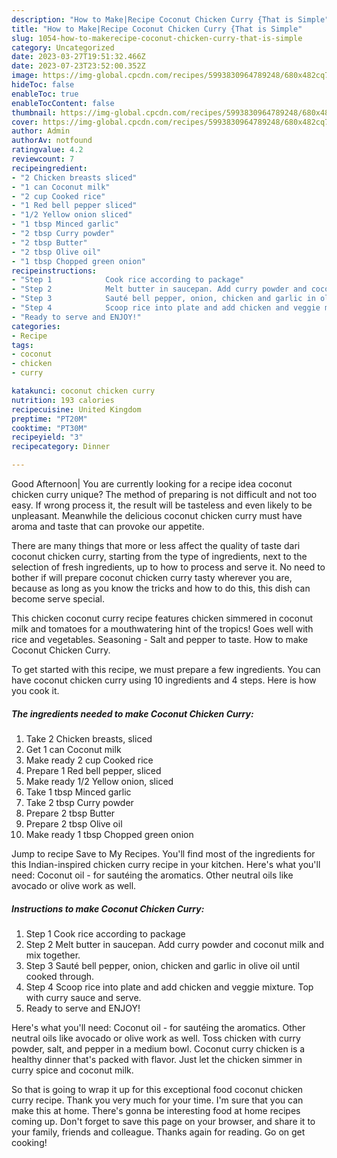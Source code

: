 ```yaml
---
description: "How to Make|Recipe Coconut Chicken Curry {That is Simple"
title: "How to Make|Recipe Coconut Chicken Curry {That is Simple"
slug: 1054-how-to-makerecipe-coconut-chicken-curry-that-is-simple
category: Uncategorized
date: 2023-03-27T19:51:32.466Z
date: 2023-07-23T23:52:00.352Z
image: https://img-global.cpcdn.com/recipes/5993830964789248/680x482cq70/coconut-chicken-curry-recipe-main-photo.jpg
hideToc: false
enableToc: true
enableTocContent: false
thumbnail: https://img-global.cpcdn.com/recipes/5993830964789248/680x482cq70/coconut-chicken-curry-recipe-main-photo.jpg
cover: https://img-global.cpcdn.com/recipes/5993830964789248/680x482cq70/coconut-chicken-curry-recipe-main-photo.jpg
author: Admin
authorAv: notfound
ratingvalue: 4.2
reviewcount: 7
recipeingredient:
- "2 Chicken breasts sliced"
- "1 can Coconut milk"
- "2 cup Cooked rice"
- "1 Red bell pepper sliced"
- "1/2 Yellow onion sliced"
- "1 tbsp Minced garlic"
- "2 tbsp Curry powder"
- "2 tbsp Butter"
- "2 tbsp Olive oil"
- "1 tbsp Chopped green onion"
recipeinstructions:
- "Step 1            Cook rice according to package"
- "Step 2            Melt butter in saucepan. Add curry powder and coconut milk and mix together."
- "Step 3            Sauté bell pepper, onion, chicken and garlic in olive oil until cooked through."
- "Step 4            Scoop rice into plate and add chicken and veggie mixture. Top with curry sauce and serve."
- "Ready to serve and ENJOY!"
categories:
- Recipe
tags:
- coconut
- chicken
- curry

katakunci: coconut chicken curry 
nutrition: 193 calories
recipecuisine: United Kingdom
preptime: "PT20M"
cooktime: "PT30M"
recipeyield: "3"
recipecategory: Dinner

---
```



Good Afternoon| You are currently looking for a recipe idea coconut chicken curry unique? The method of preparing is not difficult and not too easy. If wrong process it, the result will be tasteless and even likely to be unpleasant. Meanwhile the delicious coconut chicken curry must have aroma and taste that can provoke our appetite.






There are many things that more or less affect the quality of taste dari coconut chicken curry, starting from the type of ingredients, next to the selection of fresh ingredients, up to how to process and serve it. No need to bother if will prepare coconut chicken curry tasty wherever you are, because as long as you know the tricks and how to do this, this dish can become serve special.


This chicken coconut curry recipe features chicken simmered in coconut milk and tomatoes for a mouthwatering hint of the tropics! Goes well with rice and vegetables. Seasoning - Salt and pepper to taste. How to make Coconut Chicken Curry.


To get started with this recipe, we must prepare a few ingredients. You can have coconut chicken curry using 10 ingredients and 4 steps. Here is how you cook it.

<!--inarticleads1-->

##### The ingredients needed to make Coconut Chicken Curry:

1. Take 2 Chicken breasts, sliced
1. Get 1 can Coconut milk
1. Make ready 2 cup Cooked rice
1. Prepare 1 Red bell pepper, sliced
1. Make ready 1/2 Yellow onion, sliced
1. Take 1 tbsp Minced garlic
1. Take 2 tbsp Curry powder
1. Prepare 2 tbsp Butter
1. Prepare 2 tbsp Olive oil
1. Make ready 1 tbsp Chopped green onion


Jump to recipe Save to My Recipes. You&#39;ll find most of the ingredients for this Indian-inspired chicken curry recipe in your kitchen. Here&#39;s what you&#39;ll need: Coconut oil - for sautéing the aromatics. Other neutral oils like avocado or olive work as well. 

<!--inarticleads2-->

##### Instructions to make Coconut Chicken Curry:

1. Step 1            Cook rice according to package
1. Step 2            Melt butter in saucepan. Add curry powder and coconut milk and mix together.
1. Step 3            Sauté bell pepper, onion, chicken and garlic in olive oil until cooked through.
1. Step 4            Scoop rice into plate and add chicken and veggie mixture. Top with curry sauce and serve.
1. Ready to serve and ENJOY!

Here&#39;s what you&#39;ll need: Coconut oil - for sautéing the aromatics. Other neutral oils like avocado or olive work as well. Toss chicken with curry powder, salt, and pepper in a medium bowl. Coconut curry chicken is a healthy dinner that&#39;s packed with flavor. Just let the chicken simmer in curry spice and coconut milk. 

So that is going to wrap it up for this exceptional food coconut chicken curry recipe. Thank you very much for your time. I'm sure that you can make this at home. There's gonna be interesting food at home recipes coming up. Don't forget to save this page on your browser, and share it to your family, friends and colleague. Thanks again for reading. Go on get cooking!
